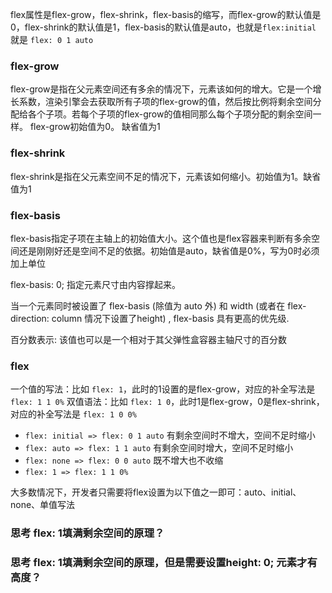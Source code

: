 flex属性是flex-grow，flex-shrink，flex-basis的缩写，而flex-grow的默认值是0，flex-shrink的默认值是1，flex-basis的默认值是auto，也就是`flex:initial` 就是 `flex: 0 1 auto`

### flex-grow
flex-grow是指在父元素空间还有多余的情况下，元素该如何的增大。它是一个增长系数，渲染引擎会去获取所有子项的flex-grow的值，然后按比例将剩余空间分配给各个子项。若每个子项的flex-grow的值相同那么每个子项分配的剩余空间一样。
flex-grow初始值为0。 缺省值为1

### flex-shrink
flex-shrink是指在父元素空间不足的情况下，元素该如何缩小。初始值为1。缺省值为1

### flex-basis
flex-basis指定子项在主轴上的初始值大小。这个值也是flex容器来判断有多余空间还是刚刚好还是空间不足的依据。初始值是auto，缺省值是0%，写为0时必须加上单位

flex-basis: 0; 指定元素尺寸由内容撑起来。

当一个元素同时被设置了 flex-basis (除值为 auto 外) 和 width (或者在 flex-direction: column 情况下设置了height) , flex-basis 具有更高的优先级.

百分数表示: 该值也可以是一个相对于其父弹性盒容器主轴尺寸的百分数

### flex
一个值的写法：比如 `flex: 1`，此时的1设置的是flex-grow，对应的补全写法是 `flex: 1 1 0%`
双值语法：比如 `flex: 1 0`，此时1是flex-grow，0是flex-shrink，对应的补全写法是 `flex: 1 0 0%`

* `flex: initial => flex: 0 1 auto` 有剩余空间时不增大，空间不足时缩小
* `flex: auto => flex: 1 1 auto` 有剩余空间时增大，空间不足时缩小
* `flex: none => flex: 0 0 auto` 既不增大也不收缩
* `flex: 1 => flex: 1 1 0%`

大多数情况下，开发者只需要将flex设置为以下值之一即可：auto、initial、none、单值写法

### 思考 flex: 1填满剩余空间的原理？
### 思考 flex: 1填满剩余空间的原理，但是需要设置height: 0; 元素才有高度？